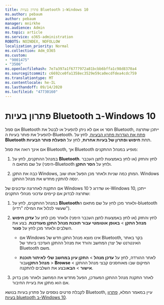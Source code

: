 ```yaml
---
title: פתרון בעיות Bluetooth ב-Windows 10
ms.author: pebaum
author: pebaum
manager: mnirkhe
ms.audience: Admin
ms.topic: article
ms.service: o365-administration
ROBOTS: NOINDEX, NOFOLLOW
localization_priority: Normal
ms.collection: Adm_O365
ms.custom:
- "9001475"
- "3506"
ms.openlocfilehash: 7e7a397a1f6777972a81bcbb6bffa1c98d8370a4
ms.sourcegitcommit: c6692ce0fa1358ec3529e59ca0ecdfdea4cdc759
ms.translationtype: MT
ms.contentlocale: he-IL
ms.lasthandoff: 09/14/2020
ms.locfileid: "47730160"
---
```

# <a name="fix-bluetooth-problems-in-windows-10"></a>פתרון בעיות Bluetooth ב-Windows 10

אם סמל Bluetooth חסר או אם לא ניתן להפעיל או לבטל את Bluetooth, ייתכן שתרצה להפעיל את פותר בעיות ה-Bluetooth. [פתח את הגדרות פתרון הבעיות](ms-settings:troubleshoot), לחץ על **Bluetooth** תחת **חיפוש ופתרון של בעיות אחרות**, לחץ על **הפעלת פותר הבעיות**.

אם אינך רואה את סמל Bluetooth, אך Bluetooth מופיע במנהל ההתקנים:

1. במנהל ההתקנים, לחץ על **Bluetooth**. לחץ והחזק (או לחץ באמצעות לחצן העכבר הימני) על שם מתאם ה-Bluetooth ולחץ על **הסר התקן**.

2. כבה את התקן Windows, המתן כמה שניות ולאחר מכן הפעל אותו שוב. Windows ינסה להתקין מחדש את מנהל ההתקן.

אם התקנת לאחרונה עדכונים של Windows 10 או שדרוג ל-Windows 10, ייתכן שתרצה לבדוק אם קיימים עדכוני מנהלי התקנים:

1. במנהל ההתקנים, לחץ על **Bluetooth**ולאחר מכן לחץ על שם מתאם ה-bluetooth (שעשוי לכלול את המילה "רדיו").

2. לחץ והחזק (או לחץ באמצעות לחצן העכבר הימני) ולאחר מכן לחץ על **עדכן חיפוש מנהל התקן**  >  **באופן אוטומטי עבור תוכנת מנהל התקן מעודכנת**. בצע את השלבים ולאחר מכן לחץ על **סגור**.

      - אם Windows אינו מוצא מנהל התקן חדש של Bluetooth, בקר באתר האינטרנט של יצרן המחשב והורד את מנהל ההתקן העדכני ביותר של Bluetooth משם.

    - לאחר ההורדה, לחץ על **עדכן מנהל**  >  **התקן עיון במחשב שלי לאיתור תוכנת מנהל התקן**עבור  >  **Browse** המיקום שבו מאוחסנים קבצי מנהל ההתקן > **אישור**  >  **הבא**ובצע את השלבים להתקנה.

3. לאחר התקנת מנהל ההתקן המעודכן, הפעל מחדש את המחשב ולאחר מכן בדוק אם הוא מתקן את בעיית החיבור.

לקבלת פרטים נוספים על פתרון בעיות בנושא Bluetooth, עיין במאמר המלא, [פתרון בעיות bluetooth ב-Windows 10](https://support.microsoft.com/help/14169/windows-10-fix-bluetooth-problems).
